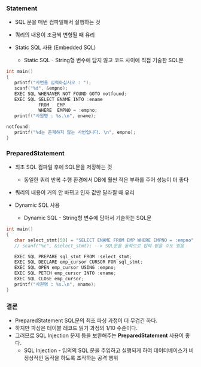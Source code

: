 ### Statement

- SQL 문을 매번 컴파일해서 실행하는 것
- 쿼리의 내용이 조금씩 변형될 때 유리

- Static SQL 사용 (Embedded SQL)
    - Static SQL - String형 변수에 담지 않고 코드 사이에 직접 기술한 SQL문

```c
int main()
{
   printf("사번을 입력하십시오 : ");
   scanf("%d", &empno);
   EXEC SQL WHENAVER NOT FOUND GOTO notfound;
   EXEC SQL SELECT ENAME INTO :ename
            FROM   EMP
            WHERE  EMPNO = :empno;
   printf("사원명 : %s.\n", ename);

notfound:
   printf("%d는 존재하지 않는 사번입니다. \n", empno);
}
```

### PreparedStatement

- 최초 SQL 컴파일 후에 SQL문을 저장하는 것
    - 동일한 쿼리 반복 수행 환경에서 DB에 훨씬 적은 부하를 주어 성능이 더 좋다
- 쿼리의 내용이 거의 안 바뀌고 인자 값만 달라질 때 유리

- Dynamic SQL 사용
    - Dynamic SQL - String형 변수에 담아서 기술하는 SQL문

```c
int main()
{
   char select_stmt[50] = "SELECT ENAME FROM EMP WHERE EMPNO = :empno";
   // scanf("%c", &select_stmt); --> SQL문을 동적으로 입력 받을 수도 있음

   EXEC SQL PREPARE sql_stmt FROM :select_stmt;
   EXEC SQL DECLARE emp_cursor CURSOR FOR sql_stmt;
   EXEC SQL OPEN emp_cursor USING :empno;
   EXEC SQL PETCH emp_cursor INTO :ename;
   EXEC SQL CLOSE emp_cursor;
   printf("사원명 : %s.\n", ename);
}
```

### 결론

- PreparedStatement SQL문의 최초 파싱 과정이 더 무겁긴 하다.
- 하지만 파싱은 테이블 레코드 읽기 과정의 1/10 수준이다.
- 그러므로 SQL Injection 문제 등을 보완해주는 **PreparedStatement** 사용이 좋다.
    - SQL Injection - 임의의 SQL 문을 주입하고 실행되게 하여 데이터베이스가 비정상적인 동작을 하도록 조작하는 공격 행위
